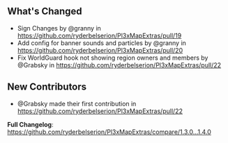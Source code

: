 ## What's Changed
* Sign Changes by @granny in https://github.com/ryderbelserion/Pl3xMapExtras/pull/19
* Add config for banner sounds and particles by @granny in https://github.com/ryderbelserion/Pl3xMapExtras/pull/20
* Fix WorldGuard hook not showing region owners and members by @Grabsky in https://github.com/ryderbelserion/Pl3xMapExtras/pull/22

## New Contributors
* @Grabsky made their first contribution in https://github.com/ryderbelserion/Pl3xMapExtras/pull/22

**Full Changelog**: https://github.com/ryderbelserion/Pl3xMapExtras/compare/1.3.0...1.4.0